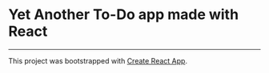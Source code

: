 # Yet Another To-Do app made with React

---

This project was bootstrapped with [Create React App](https://github.com/facebook/create-react-app).